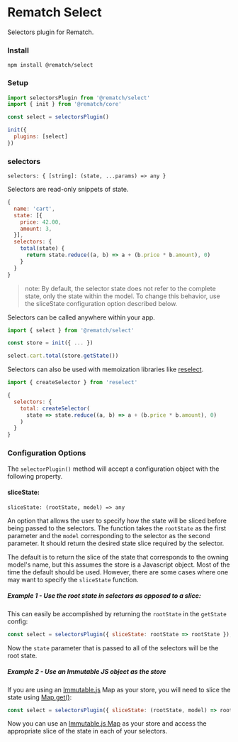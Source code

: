 # Rematch Select

Selectors plugin for Rematch.

### Install

```
npm install @rematch/select
```

### Setup

```js
import selectorsPlugin from '@rematch/select'
import { init } from '@rematch/core'

const select = selectorsPlugin()

init({
  plugins: [select]
})
```

### selectors

`selectors: { [string]: (state, ...params) => any }`

Selectors are read-only snippets of state.

```js
{
  name: 'cart',
  state: [{
    price: 42.00,
    amount: 3,
  }],
  selectors: {
    total(state) {
      return state.reduce((a, b) => a + (b.price * b.amount), 0)
    }
  }
}
```

> note: By default, the selector state does not refer to the complete state, only the state within the model.
To change this behavior, use the sliceState configuration option described below.

Selectors can be called anywhere within your app.

```js
import { select } from '@rematch/select'

const store = init({ ... })

select.cart.total(store.getState())
```

Selectors can also be used with memoization libraries like [reselect](https://github.com/reactjs/reselect).

```js
import { createSelector } from 'reselect'

{
  selectors: {
    total: createSelector(
      state => state.reduce((a, b) => a + (b.price * b.amount), 0)
    )
  }
}
```

### Configuration Options

The `selectorPlugin()` method will accept a configuration object with the following property.

#### sliceState:

`sliceState: (rootState, model) => any`

An option that allows the user to specify how the state will be sliced before being passed to the selectors.
The function takes the `rootState` as the first parameter and the `model` corresponding to the selector as the
second parameter.  It should return the desired state slice required by the selector.

The default is to return the slice of the state that corresponds to the owning model's name,
but this assumes the store is a Javascript object. Most of the time the default should be used.
However, there are some cases where one may want to specify the `sliceState` function.

##### Example 1 - Use the root state in selectors as opposed to a slice:

This can easily be accomplished by returning the `rootState` in the `getState` config:

```js
const select = selectorsPlugin({ sliceState: rootState => rootState });
```

Now the `state` parameter that is passed to all of the selectors will be the root state.

##### Example 2 - Use an Immutable JS object as the store

If you are using an [Immutable.js](https://facebook.github.io/immutable-js/) Map as your store, you will need to slice
the state using [Map.get()](http://facebook.github.io/immutable-js/docs/#/Map/get):

```js
const select = selectorsPlugin({ sliceState: (rootState, model) => rootState.get(model.name) })
```

Now you can use an [Immutable.js Map](http://facebook.github.io/immutable-js/docs/#/Map) as your store and access the
appropriate slice of the state in each of your selectors.
